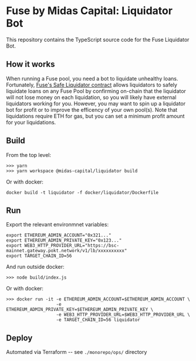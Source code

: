 # Fuse by Midas Capital: Liquidator Bot

This repository contains the TypeScript source code for the Fuse Liquidator Bot.

## How it works

When running a Fuse pool, you need a bot to liquidate unhealthy loans. Fortunately, [Fuse's Safe Liquidator contract](https://github.com/Midas-Protocol/contracts/blob/development/contracts/FuseSafeLiquidator.sol) allows liquidators to safely liquidate loans on any Fuse Pool by confirming on-chain that the liquidator will not lose money on each liquidation, so you will likely have external liquidators working for you. However, you may want to spin up a liquidator bot for profit or to improve the efficency of your own pool(s). Note that liquidations require ETH for gas, but you can set a minimum profit amount for your liquidations.

## Build

From the top level:

```
>>> yarn
>>> yarn workspace @midas-capital/liquidator build
```

Or with docker:

```
docker build -t liquidator -f docker/liquidator/Dockerfile
```

## Run

Export the relevant environmnet variables:

```
export ETHEREUM_ADMIN_ACCOUNT="0x321..."
export ETHEREUM_ADMIN_PRIVATE_KEY="0x123..."
export WEB3_HTTP_PROVIDER_URL="https://bsc-mainnet.gateway.pokt.network/v1/lb/xxxxxxxxxx"
export TARGET_CHAIN_ID=56
```

And run outside docker:

```
>>> node build/index.js
```

Or with docker:

```
>>> docker run -it -e ETHEREUM_ADMIN_ACCOUNT=$ETHEREUM_ADMIN_ACCOUNT \
                   -e ETHEREUM_ADMIN_PRIVATE_KEY=$ETHEREUM_ADMIN_PRIVATE_KEY \
                   -e WEB3_HTTP_PROVIDER_URL=$WEB3_HTTP_PROVIDER_URL \
                   -e TARGET_CHAIN_ID=56 liquidator
```

## Deploy

Automated via Terraform -- see `./monorepo/ops/` directory
